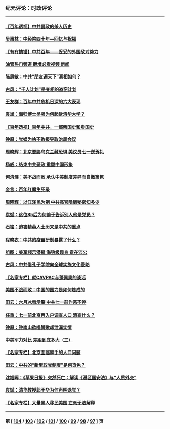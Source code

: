 ### 纪元评论：时政评论
---
#### [【百年透视】中共暴政的杀人历史](../../pages/nsc1025/n13051791.md?06300330) 
#### [吴惠林：中经院四十年—回忆与祝福](../../pages/nsc1025/n13055554.md?06300330) 
#### [【有冇搞错】中共百年——妥妥的外国敌对势力](../../pages/nsc1025/n13055138.md?06300330) 
#### [油管热门频道 翻墙必看视频 新闻](ok?06300330)
#### [陈思敏：中共“朋友遍天下”真相如何？](../../pages/nsc1025/n13055474.md?06300330) 
#### [古风：“千人计划”是变相的盗窃计划](../../pages/nsc1025/n13055352.md?06300330) 
#### [王友群：百年中共危机日深的六大表现](../../pages/nsc1025/n13054263.md?06300330) 
#### [袁斌：海归博士吴强为何起诉清华大学？](../../pages/nsc1025/n13055095.md?06300330) 
#### [【百年透视】百年中共，一部叛国史和卖国史](../../pages/nsc1025/n13055028.md?06300330) 
#### [钟原：党媒为啥不敢报导政治局会议](../../pages/nsc1025/n13054657.md?06300330) 
#### [周晓辉：北京要胁乌克兰藏恐惧 美议员七一送贺礼](../../pages/nsc1025/n13053847.md?06300330) 
#### [杨威：结束中共恶政 重塑中国形象](../../pages/nsc1025/n13054289.md?06300330) 
#### [何清涟：美不战而败 承认中美制度差异而自撤篱笆](../../pages/nsc1025/n13054095.md?06300330) 
#### [金言：百年红魔生死录](../../pages/nsc1025/n13054005.md?06300330) 
#### [周晓辉：以江泽民为例 中共高官隐瞒秘密知多少](../../pages/nsc1025/n13052362.md?06300330) 
#### [袁斌：这位85后为何羞于告诉别人他是党员？](../../pages/nsc1025/n13052380.md?06300330) 
#### [石铭：迫害精英人士历来是中共的重点](../../pages/nsc1025/n13052108.md?06300330) 
#### [程晓农：中共的疫苗研制暴露了什么？](../../pages/nsc1025/n13051596.md?06300330) 
#### [组图：美军频示潜艇 海狼级现身 意在沛公](../../pages/nsc1025/n13051297.md?06300330) 
#### [古风：中共借孔子学院向全球实施文化侵略](../../pages/nsc1025/n13051606.md?06300330) 
#### [【名家专栏】就CAVPAC与蓬佩奥的谈话](../../pages/nsc1025/n13050942.md?06300330) 
#### [美国不战而败：中国的国力是如何炼成的](../../pages/nsc1025/n13050981.md?06300330) 
#### [田云：六月冰雹示警 中共七一前作恶不停](../../pages/nsc1025/n13049975.md?06300330) 
#### [任重：七一前北京再入户调查人口 清查什么？](../../pages/nsc1025/n13050322.md?06300330) 
#### [钟原：钟南山欲唱赞歌却泄漏实情](../../pages/nsc1025/n13050253.md?06300330) 
#### [中美军力对比 差距到底多大（三）](../../pages/nsc1025/n13049438.md?06300330) 
#### [【名家专栏】北京面临棘手的人口问题](../../pages/nsc1025/n13048664.md?06300330) 
#### [田云：中共的“新型政党制度”是何货色？](../../pages/nsc1025/n13049010.md?06300330) 
#### [沈旭晖：《苹果日报》突然死亡：解读《港区国安法》与“人质外交”](../../pages/nsc1025/n13049031.md?06300330) 
#### [袁斌：清华教授郭于华为何声明退党？](../../pages/nsc1025/n13048869.md?06300330) 
#### [【名家专栏】大量黑人移民美国 左派无法解释](../../pages/nsc1025/n13047366.md?06300330) 

---
#### 第 [ [104](./104.md?06300330) / [103](./103.md?06300330) / [102](./102.md?06300330) / [101](./101.md?06300330) / [100](./100.md?06300330) / [99](./99.md?06300330) / [98](./98.md?06300330) / [97](./97.md?06300330) ] 页
